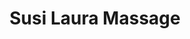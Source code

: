 ---
title: "Susi Laura Massage"
url: /ridgefield/susi-laura-massage-prospect-street/
shop: Massage
---